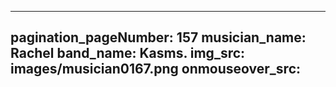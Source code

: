 ------
pagination_pageNumber: 157
musician_name: Rachel
band_name: Kasms.
img_src: images/musician0167.png
onmouseover_src: 
------